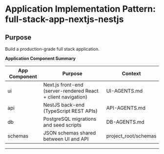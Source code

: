 # Application Implementation Pattern: full-stack-app-nextjs-nestjs 


## Purpose

Build a production-grade full stack application.  

**Application Component Summary**

| App Component | Purpose                                                       | Context              |
|---------------|---------------------------------------------------------------|----------------------|
| ui            | Next.js front-end (server-rendered React + client navigation) | UI-AGENTS.md         |
| api           | NestJS back-end (TypeScript REST APIs)                        | API-AGENTS.md        |
| db            | PostgreSQL migrations and seed scripts                        | DB-AGENTS.md         |
| schemas       | JSON schemas shared between UI and API                        | project_root/schemas |

---

